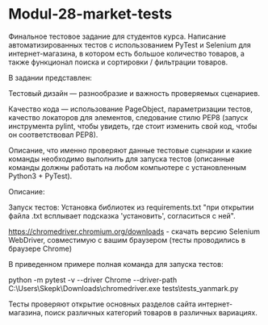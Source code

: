 # Modul-28-market-tests
Финальное тестовое задание для студентов курса.
Написание автоматизированных тестов с использованием PyTest и Selenium для интернет-магазина, в котором есть большое количество товаров, а также функционал поиска и сортировки / фильтрации товаров.

В задании представлен:

Тестовый дизайн — разнообразие и важность проверяемых сценариев.

Качество кода — использование PageObject, параметризации тестов, качество локаторов для элементов, следование стилю PEP8 (запуск инструмента pylint, чтобы увидеть, где стоит изменить свой код, чтобы он соответствовал PEP8).

Описание, что именно проверяют данные тестовые сценарии и какие команды необходимо выполнить для запуска тестов (описанные команды должны работать на любом компьютере с установленным Python3 + PyTest).


Описание: 

Запуск тестов:
Установка библиотек из requirements.txt "при открытии файла .txt всплывает подсказка 'установить', согласиться с ней".

https://chromedriver.chromium.org/downloads - скачать версию Selenium WebDriver, совместимую с вашим браузером (тесты проводились в браузере Chrome)

В приведенном примере полная команда для запуска тестов:

python -m pytest -v --driver Chrome --driver-path C:\Users\Skepk\Downloads\chromedriver.exe tests\tests_yanmark.py

Тесты проверяют открытие основных разделов сайта интернет-магазина, поиск различных категорий товаров в различных вариациях.
